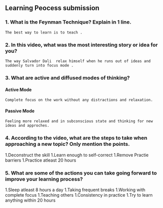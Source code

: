 ## Learning Peocess submission

### 1. What is the Feynman Technique? Explain in 1 line.
    The best way to learn is to teach .

### 2. In this video, what was the most interesting story or idea for you?
    The way Salvador Dali  relax himself when he runs out of ideas and suddenly turn into focus mode .

### 3. What are active and diffused modes of thinking?

#### Active Mode
    Complete focus on the work without any distractions and relaxation.

#### Passive Mode
    Feeling more relaxed and in subconscious state and thinking for new ideas and approches.

### 4. According to the video, what are the steps to take when approaching a new topic? Only mention the points.
   1.Deconstruct the skill
   1.Learn enough to self-correct
   1.Remove Practie barriers
   1.Practice atleast 20 hours

### 5. What are some of the actions you can take going forward to improve your learning process?

1.Sleep atleast 8 hours a day
1.Taking frequent breaks 
1.Working with complete focus
1.Teaching others
1.Consistency in practice
1.Try to learn anything within 20 hours
